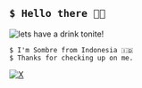 ## `$ Hello there 🙌🏻`

![lets have a drink tonite!](https://i.pinimg.com/originals/6b/19/37/6b193733fe50aa075246a3b46a964ecd.gif)

`$ I'm Sombre from Indonesia 🇮🇩`<br>
`$ Thanks for checking up on me.`

[![X](https://img.shields.io/badge/X-%23000000.svg?logo=X&logoColor=white)](https://x.com/sombrebongos)
